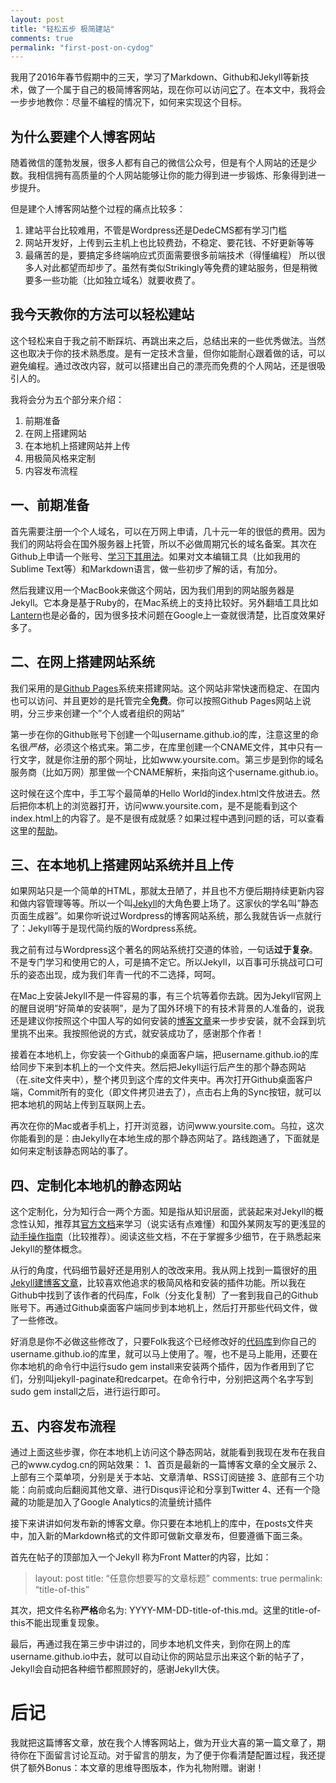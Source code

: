 ```yaml
---
layout: post
title: "轻松五步 极简建站"
comments: true
permalink: "first-post-on-cydog"
---
```

我用了2016年春节假期中的三天，学习了Markdown、Github和Jekyll等新技术，做了一个属于自己的极简博客网站，现在你可以访问[它](http://www.cydog.cn)了。在本文中，我将会一步步地教你：尽量不编程的情况下，如何来实现这个目标。

## 为什么要建个人博客网站
随着微信的蓬勃发展，很多人都有自己的微信公众号，但是有个人网站的还是少数。我相信拥有高质量的个人网站能够让你的能力得到进一步锻炼、形象得到进一步提升。

但是建个人博客网站整个过程的痛点比较多：
1. 建站平台比较难用，不管是Wordpress还是DedeCMS都有学习门槛
2. 网站开发好，上传到云主机上也比较费劲，不稳定、要花钱、不好更新等等
3. 最痛苦的是，要搞定多终端响应式页面需要很多前端技术（得懂编程）
所以很多人对此都望而却步了。虽然有类似Strikingly等免费的建站服务，但是稍微要多一些功能（比如独立域名）就要收费了。

## 我今天教你的方法可以轻松建站
这个轻松来自于我之前不断踩坑、再跳出来之后，总结出来的一些优秀做法。当然这也取决于你的技术熟悉度。是有一定技术含量，但你如能耐心跟着做的话，可以避免编程。通过改改内容，就可以搭建出自己的漂亮而免费的个人网站，还是很吸引人的。

我将会分为五个部分来介绍：
1. 前期准备
2. 在网上搭建网站
3. 在本地机上搭建网站并上传
4. 用极简风格来定制
5. 内容发布流程

## 一、前期准备
首先需要注册一个个人域名，可以在万网上申请，几十元一年的很低的费用。因为我们的网站将会在国外服务器上托管，所以不必做周期冗长的域名备案。其次在Github上申请一个账号、[学习下其用法](https://guides.github.com/activities/hello-world/)。如果对文本编辑工具（比如我用的Sublime Text等）和Markdown语言，做一些初步了解的话，有加分。

然后我建议用一个MacBook来做这个网站，因为我们用到的网站服务器是Jekyll。它本身是基于Ruby的，在Mac系统上的支持比较好。另外翻墙工具比如[Lantern](https://github.com/getlantern/lantern)也是必备的，因为很多技术问题在Google上一查就很清楚，比百度效果好多了。

## 二、在网上搭建网站系统
我们采用的是[Github Pages](https://pages.github.com/)系统来搭建网站。这个网站非常快速而稳定、在国内也可以访问、并且更妙的是托管完全**免费**。你可以按照Github Pages网站上说明，分三步来创建一个”个人或者组织的网站”

第一步在你的Github账号下创建一个叫username.github.io的库，注意这里的命名很*严格*，必须这个格式来。第二步，在库里创建一个CNAME文件，其中只有一行文字，就是你注册的那个网址，比如www.yoursite.com。第三步是到你的域名服务商（比如万网）那里做一个CNAME解析，来指向这个username.github.io。

这时候在这个库中，手工写个最简单的Hello World的index.html文件放进去。然后把你本机上的浏览器打开，访问www.yoursite.com，是不是能看到这个index.html上的内容了。是不是很有成就感？如果过程中遇到问题的话，可以查看这里的[帮助](https://help.github.com/categories/github-pages-basics/)。

## 三、在本地机上搭建网站系统并且上传
如果网站只是一个简单的HTML，那就太丑陋了，并且也不方便后期持续更新内容和做内容管理等等。所以一个叫[Jekyll](http://www.jekyllrb.com/)的大角色要上场了。这家伙的学名叫”静态页面生成器”。如果你听说过Wordpress的博客网站系统，那么我就告诉一点就行了：Jekyll等于是现代简约版的Wordpress系统。

我之前有过与Wordpress这个著名的网站系统打交道的体验，一句话**过于复杂**。不是专门学习和使用它的人，可是搞不定它。所以Jekyll，以百事可乐挑战可口可乐的姿态出现，成为我们年青一代的不二选择，呵呵。

在Mac上安装Jekyll不是一件容易的事，有三个坑等着你去跳。因为Jekyll官网上的醒目说明”好简单的安装啊”，是为了国外环境下的有技术背景的人准备的，说我还是建议你按照这个中国人写的如何安装的[博客文章](http://xiangxy.com/blog/mac%E4%B8%8Bjekyll%E7%9A%84%E5%AE%89%E8%A3%85%E4%B8%8E%E7%AE%80%E5%8D%95%E4%BD%BF%E7%94%A8/)来一步步安装，就不会踩到坑里挑不出来。我按照他说的方式，就安装成功了，感谢那个作者！

接着在本地机上，你安装一个Github的桌面客户端，把username.github.io的库给同步下来到本机上的一个文件夹。然后把Jekyll运行后产生的那个静态网站（在.site文件夹中），整个拷贝到这个库的文件夹中。再次打开Github桌面客户端，Commit所有的变化（即文件拷贝进去了），点击右上角的Sync按钮，就可以把本地机的网站上传到互联网上去。

再次在你的Mac或者手机上，打开浏览器，访问www.yoursite.com。乌拉，这次你能看到的是：由Jekylly在本地生成的那个静态网站了。路线跑通了，下面就是如何来定制该静态网站的事了。

## 四、定制化本地机的静态网站
这个定制化，分为知行合一两个方面。知是指从知识层面，武装起来对Jekyll的概念性认知，推荐其[官方文档](http://jekyllrb.com/docs/home/)来学习（说实话有点难懂）和国外某网友写的更浅显的[动手操作指南](http://jmcglone.com/guides/github-pages/)（比较推荐）。阅读这些文档，不在于掌握多少细节，在于熟悉起来Jekyll的整体概念。

从行的角度，代码细节最好还是用别人的改改来用。我从网上找到一篇很好的[用Jekyll建博客文章](http://joshualande.com/jekyll-github-pages-poole/)，比较喜欢他追求的极简风格和安装的插件功能。所以我在Github中找到了该作者的代码库，Folk（分支化复制）了一套到我自己的Github账号下。再通过Github桌面客户端同步到本地机上，然后打开那些代码文件，做了一些修改。

好消息是你不必做这些修改了，只要Folk我这个已经修改好的[代码库](https://github.com/jiansongy/jiansongy.github.io)到你自己的username.github.io的库里，就可以马上使用了。喔，也不是马上能用，还要在你本地机的命令行中运行sudo gem install来安装两个插件，因为作者用到了它们，分别叫jekyll-paginate和redcarpet。在命令行中，分别把这两个名字写到sudo gem install之后，进行运行即可。

## 五、内容发布流程
通过上面这些步骤，你在本地机上访问这个静态网站，就能看到我现在发布在我自己的www.cydog.cn的网站效果：
1、首页是最新的一篇博客文章的全文展示
2、上部有三个菜单项，分别是关于本站、文章清单、RSS订阅链接
3、底部有三个功能：向前或向后翻阅其他文章、进行Disqus评论和分享到Twitter
4、还有一个隐藏的功能是加入了Google Analytics的流量统计插件

接下来讲讲如何发布新的博客文章。你只要在本地机上的库中，在posts文件夹中，加入新的Markdown格式的文件即可做新文章发布，但要遵循下面三条。

首先在帖子的顶部加入一个Jekyll 称为Front Matter的内容，比如：
>layout: post
>title: “任意你想要写的文章标题”
>comments: true
>permalink: “title-of-this”

其次，把文件名称**严格**命名为: YYYY-MM-DD-title-of-this.md。这里的title-of-this不能出现重复现象。

最后，再通过我在第三步中讲过的，同步本地机文件夹，到你在网上的库username.github.io中去，就可以自动让你的网站显示出来这个新的帖子了，Jekyll会自动把各种细节都照顾好的，感谢Jekyll大侠。

# 后记
我就把这篇博客文章，放在我个人博客网站上，做为开业大喜的第一篇文章了，期待你在下面留言讨论互动。对于留言的朋友，为了便于你看清楚配置过程，我还提供了额外Bonus：本文章的思维导图版本，作为礼物附赠。谢谢！